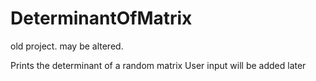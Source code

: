 # DeterminantOfMatrix
old project. may be altered.

Prints the determinant of a random matrix
User input will be added later
